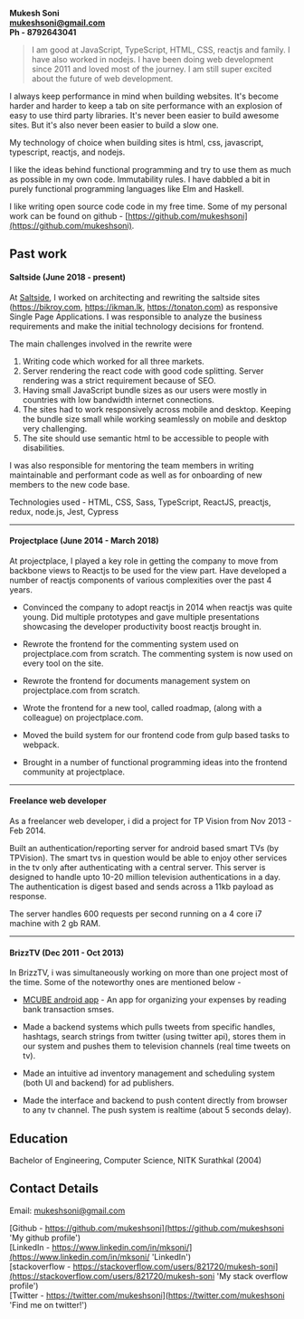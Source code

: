 **Mukesh Soni**<br/>
**mukeshsoni@gmail.com**<br/>
**Ph - 8792643041**<br/>

> I am good at JavaScript, TypeScript, HTML, CSS, reactjs and family. I have also worked in nodejs. I have been doing web development since 2011 and loved most of the journey. I am still super excited about the future of web development.

I always keep performance in mind when building websites. It's become harder and harder to keep a tab on site performance with an explosion of easy to use third party libraries. It's never been easier to build awesome sites. But it's also never been easier to build a slow one.

My technology of choice when building sites is html, css, javascript, typescript, reactjs, and nodejs.

I like the ideas behind functional programming and try to use them as much as possible in my own code. Immutability rules. I have dabbled a bit in purely functional programming languages like Elm and Haskell.

I like writing open source code code in my free time. Some of my personal work can be found on github - [https://github.com/mukeshsoni](https://github.com/mukeshsoni).


## Past work

#### Saltside (June 2018 - present)
At [Saltside](https://saltside.se/), I worked on architecting and rewriting the saltside sites (https://bikroy.com, https://ikman.lk, https://tonaton.com) as responsive Single Page Applications. I was responsible to analyze the business requirements and make the initial technology decisions for frontend.

The main challenges involved in the rewrite were
1. Writing code which worked for all three markets.
2. Server rendering the react code with good code splitting. Server rendering was a strict requirement because of SEO.
3. Having small JavaScript bundle sizes as our users were mostly in countries with low bandwidth internet connections.
4. The sites had to work responsively across mobile and desktop. Keeping the bundle size small while working seamlessly on mobile and desktop very challenging.
5. The site should use semantic html to be accessible to people with disabilities.

I was also responsible for mentoring the team members in writing maintainable
and performant code as well as for onboarding of new members to the new code base.

Technologies used - HTML, CSS, Sass, TypeScript, ReactJS, preactjs, redux, node.js, Jest, Cypress

---

#### Projectplace (June 2014 - March 2018)
At projectplace, I played a key role in getting the company to move from backbone views to Reactjs to be used for the view part. Have developed a number of reactjs components of various complexities over the past 4 years.

* Convinced the company to adopt reactjs in 2014 when reactjs was quite young. Did multiple prototypes and gave multiple presentations showcasing the developer productivity boost reactjs brought in.

* Rewrote the frontend for the commenting system used on projectplace.com from scratch. The commenting system is now used on every tool on the site.

* Rewrote the frontend for documents management system on projectplace.com from scratch.

* Wrote the frontend for a new tool, called roadmap, (along with a colleague) on projectplace.com.

* Moved the build system for our frontend code from gulp based tasks to webpack.

* Brought in a number of functional programming ideas into the frontend community at projectplace.

---

#### Freelance web developer
As a freelancer web developer, i did a project for TP Vision from Nov 2013 - Feb 2014.

Built an authentication/reporting server for android based smart TVs (by TPVision). The smart tvs in question would be able to enjoy other services in the tv only after authenticating with a central server. This server is designed to handle upto 10-20 million television authentications in a day. The authentication is digest based and sends across a 11kb payload as response.

The server handles 600 requests per second running on a 4 core i7 machine with 2 gb RAM.

---

#### BrizzTV (Dec 2011 - Oct 2013) 
In BrizzTV, i was simultaneously working on more than one project most of the time. Some of the noteworthy ones are mentioned below -

* [MCUBE android app](https://play.google.com/store/apps/details?id=com.brizztv.mcube) - An app for organizing your expenses by reading bank transaction smses.

* Made a backend systems which pulls tweets from specific handles, hashtags, search strings from twitter (using twitter api), stores them in our system and pushes them to television channels (real time tweets on tv).

* Made an intuitive ad inventory management and scheduling system (both UI and backend) for ad publishers.

* Made the interface and backend to push content directly from browser to any tv channel. The push system is realtime (about 5 seconds delay).


## Education

Bachelor of Engineering, Computer Science, NITK Surathkal (2004)

## Contact Details

Email: mukeshsoni@gmail.com

[Github - https://github.com/mukeshsoni](https://github.com/mukeshsoni 'My github profile')<br/>
[LinkedIn - https://www.linkedin.com/in/mksoni/](https://www.linkedin.com/in/mksoni/ 'LinkedIn')<br />
[stackoverflow - https://stackoverflow.com/users/821720/mukesh-soni](https://stackoverflow.com/users/821720/mukesh-soni 'My stack overflow profile')<br />
[Twitter - https://twitter.com/mukeshsoni](https://twitter.com/mukeshsoni 'Find me on twitter!')<br/>
